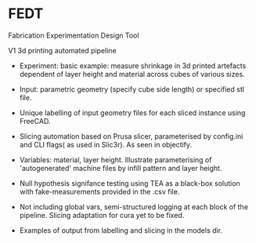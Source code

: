 # FEDT
Fabrication Experimentation Design Tool

V1 3d printing automated pipeline
- Experiment: basic example: measure shrinkage in 3d printed artefacts dependent of layer height and material across cubes of various sizes. 
- Input: parametric geometry (specify cube side length) or specified stl file.
- Unique labelling of input geometry files for each sliced instance using FreeCAD.  
- Slicing automation based on Prusa slicer, parameterised by config.ini and CLI flags( as used in Slic3r). As seen in objectify. 
- Variables: material, layer height. Illustrate parameterising of 'autogenerated' machine files by infill pattern and layer height.
- Null hypothesis signifance testing using TEA as a black-box solution with fake-measurements provided in the .csv file.

- Not including global vars, semi-structured logging at each block of the pipeline. Slicing adaptation for cura yet to be fixed.
- Examples of output from labelling and slicing in the models dir.
